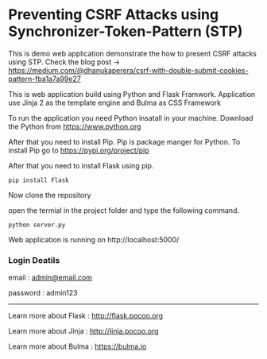 # Preventing CSRF Attacks using Synchronizer-Token-Pattern (STP)
This is demo web application demonstrate the how to present CSRF attacks using STP. Check the blog post -> https://medium.com/@dhanukaperera/csrf-with-double-submit-cookies-pattern-fba1a7a99e27

This is web application build using Python and Flask Framwork. Application use Jinja 2 as the template engine and Bulma as CSS Framework

To run the application you need Python insatall in your machine. Download the Python from https://www.python.org

After that you need to install Pip. Pip is package manger for Python. To install Pip go to https://pypi.org/project/pip

After that you need to install Flask using pip.

```pip install Flask```

Now clone the repository

open the termial in the project folder and type the following command.

```python server.py ```

Web application is running on http://localhost:5000/

### Login Deatils

email : admin@email.com

password : admin123

---

Learn more about Flask : http://flask.pocoo.org

Learn more about Jinja : http://jinja.pocoo.org

Learn more about Bulma : https://bulma.io


